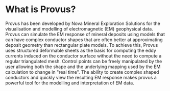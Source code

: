 # What is Provus?

Provus has been developed by Nova Mineral Exploration Solutions for the visualisation and modelling of electromagnetic (EM) geophysical data. Provus can simulate the EM response of mineral deposits using models that can have complex conductor shapes that are often better at approximating deposit geometry than rectangular plate models. To achieve this, Provus uses structured deformable sheets as the basis for computing the eddy currents induced on the conductor surface without the need to compute a regular triangulated mesh. Control points can be freely manipulated by the user allowing both the shape and the underlying mapping used by the EM calculation to change in "real time". The ability to create complex shaped conductors and quickly view the resulting EM response makes provus a powerful tool for the modelling and interpretation of EM data.
